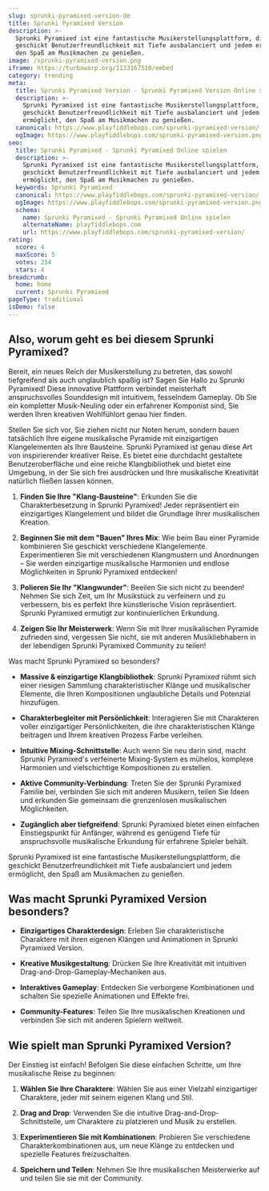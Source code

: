 ```yaml
---
slug: sprunki-pyramixed-version-de
title: Sprunki Pyramixed Version
description: >-
  Sprunki Pyramixed ist eine fantastische Musikerstellungsplattform, die
  geschickt Benutzerfreundlichkeit mit Tiefe ausbalanciert und jedem ermöglicht,
  den Spaß am Musikmachen zu genießen.
image: /sprunki-pyramixed-version.png
iframe: https://turbowarp.org/1133167510/embed
category: trending
meta:
  title: Sprunki Pyramixed Version - Sprunki Pyramixed Version Online spielen
  description: >-
    Sprunki Pyramixed ist eine fantastische Musikerstellungsplattform, die
    geschickt Benutzerfreundlichkeit mit Tiefe ausbalanciert und jedem
    ermöglicht, den Spaß am Musikmachen zu genießen.
  canonical: https://www.playfiddlebops.com/sprunki-pyramixed-version/
  ogImage: https://www.playfiddlebops.com/sprunki-pyramixed-version.png
seo:
  title: Sprunki Pyramixed - Sprunki Pyramixed Online spielen
  description: >-
    Sprunki Pyramixed ist eine fantastische Musikerstellungsplattform, die
    geschickt Benutzerfreundlichkeit mit Tiefe ausbalanciert und jedem
    ermöglicht, den Spaß am Musikmachen zu genießen.
  keywords: Sprunki Pyramixed
  canonical: https://www.playfiddlebops.com/sprunki-pyramixed-version/
  ogImage: https://www.playfiddlebops.com/sprunki-pyramixed-version.png
  schema:
    name: Sprunki Pyramixed - Sprunki Pyramixed Online spielen
    alternateName: playfiddlebops.com
    url: https://www.playfiddlebops.com/sprunki-pyramixed-version/
rating:
  score: 4
  maxScore: 5
  votes: 254
  stars: 4
breadcrumb:
  home: home
  current: Sprunki Pyramixed
pageType: traditional
isDemo: false
---
```


## Also, worum geht es bei diesem Sprunki Pyramixed?

Bereit, ein neues Reich der Musikerstellung zu betreten, das sowohl tiefgreifend als auch unglaublich spaßig ist? Sagen Sie Hallo zu Sprunki Pyramixed! Diese innovative Plattform verbindet meisterhaft anspruchsvolles Sounddesign mit intuitivem, fesselndem Gameplay. Ob Sie ein kompletter Musik-Neuling oder ein erfahrener Komponist sind, Sie werden Ihren kreativen Wohlfühlort genau hier finden.

Stellen Sie sich vor, Sie ziehen nicht nur Noten herum, sondern bauen tatsächlich Ihre eigene musikalische Pyramide mit einzigartigen Klangelementen als Ihre Bausteine. Sprunki Pyramixed ist genau diese Art von inspirierender kreativer Reise. Es bietet eine durchdacht gestaltete Benutzeroberfläche und eine reiche Klangbibliothek und bietet eine Umgebung, in der Sie sich frei ausdrücken und Ihre musikalische Kreativität natürlich fließen lassen können.

1. **Finden Sie Ihre "Klang-Bausteine"**: Erkunden Sie die Charakterbesetzung in Sprunki Pyramixed! Jeder repräsentiert ein einzigartiges Klangelement und bildet die Grundlage Ihrer musikalischen Kreation.

1. **Beginnen Sie mit dem "Bauen" Ihres Mix**: Wie beim Bau einer Pyramide kombinieren Sie geschickt verschiedene Klangelemente. Experimentieren Sie mit verschiedenen Klangmustern und Anordnungen – Sie werden einzigartige musikalische Harmonien und endlose Möglichkeiten in Sprunki Pyramixed entdecken!

1. **Polieren Sie Ihr "Klangwunder"**: Beeilen Sie sich nicht zu beenden! Nehmen Sie sich Zeit, um Ihr Musikstück zu verfeinern und zu verbessern, bis es perfekt Ihre künstlerische Vision repräsentiert. Sprunki Pyramixed ermutigt zur kontinuierlichen Erkundung.

1. **Zeigen Sie Ihr Meisterwerk**: Wenn Sie mit Ihrer musikalischen Pyramide zufrieden sind, vergessen Sie nicht, sie mit anderen Musikliebhabern in der lebendigen Sprunki Pyramixed Community zu teilen!

Was macht Sprunki Pyramixed so besonders?

- **Massive & einzigartige Klangbibliothek**: Sprunki Pyramixed rühmt sich einer riesigen Sammlung charakteristischer Klänge und musikalischer Elemente, die Ihren Kompositionen unglaubliche Details und Potenzial hinzufügen.

- **Charakterbegleiter mit Persönlichkeit**: Interagieren Sie mit Charakteren voller einzigartiger Persönlichkeiten, die ihre charakteristischen Klänge beitragen und Ihrem kreativen Prozess Farbe verleihen.

- **Intuitive Mixing-Schnittstelle**: Auch wenn Sie neu darin sind, macht Sprunki Pyramixed's verfeinerte Mixing-System es mühelos, komplexe Harmonien und vielschichtige Kompositionen zu erstellen.

- **Aktive Community-Verbindung**: Treten Sie der Sprunki Pyramixed Familie bei, verbinden Sie sich mit anderen Musikern, teilen Sie Ideen und erkunden Sie gemeinsam die grenzenlosen musikalischen Möglichkeiten.

- **Zugänglich aber tiefgreifend**: Sprunki Pyramixed bietet einen einfachen Einstiegspunkt für Anfänger, während es genügend Tiefe für anspruchsvolle musikalische Erkundung für erfahrene Spieler behält.

Sprunki Pyramixed ist eine fantastische Musikerstellungsplattform, die geschickt Benutzerfreundlichkeit mit Tiefe ausbalanciert und jedem ermöglicht, den Spaß am Musikmachen zu genießen.

## Was macht Sprunki Pyramixed Version besonders?

- **Einzigartiges Charakterdesign**: Erleben Sie charakteristische Charaktere mit ihren eigenen Klängen und Animationen in Sprunki Pyramixed Version.

- **Kreative Musikgestaltung**: Drücken Sie Ihre Kreativität mit intuitiven Drag-and-Drop-Gameplay-Mechaniken aus.

- **Interaktives Gameplay**: Entdecken Sie verborgene Kombinationen und schalten Sie spezielle Animationen und Effekte frei.

- **Community-Features**: Teilen Sie Ihre musikalischen Kreationen und verbinden Sie sich mit anderen Spielern weltweit.

## Wie spielt man Sprunki Pyramixed Version?

Der Einstieg ist einfach! Befolgen Sie diese einfachen Schritte, um Ihre musikalische Reise zu beginnen:

1. **Wählen Sie Ihre Charaktere**: Wählen Sie aus einer Vielzahl einzigartiger Charaktere, jeder mit seinem eigenen Klang und Stil.

1. **Drag and Drop**: Verwenden Sie die intuitive Drag-and-Drop-Schnittstelle, um Charaktere zu platzieren und Musik zu erstellen.

1. **Experimentieren Sie mit Kombinationen**: Probieren Sie verschiedene Charakterkombinationen aus, um neue Klänge zu entdecken und spezielle Features freizuschalten.

1. **Speichern und Teilen**: Nehmen Sie Ihre musikalischen Meisterwerke auf und teilen Sie sie mit der Community.
